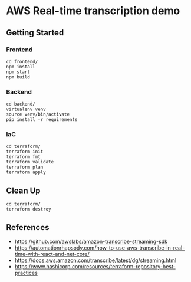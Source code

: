 # AWS Real-time transcription demo

## Getting Started

### Frontend
```
cd frontend/
npm install
npm start
npm build
```

### Backend
```
cd backend/
virtualenv venv
source venv/bin/activate
pip install -r requirements
```

### IaC
```
cd terraform/
terraform init
terraform fmt
terraform validate
terraform plan
terraform apply
```
## Clean Up

```
cd terraform/
terraform destroy
```

## References
- https://github.com/awslabs/amazon-transcribe-streaming-sdk
- https://automationrhapsody.com/how-to-use-aws-transcribe-in-real-time-with-react-and-net-core/
- https://docs.aws.amazon.com/transcribe/latest/dg/streaming.html
- https://www.hashicorp.com/resources/terraform-repository-best-practices